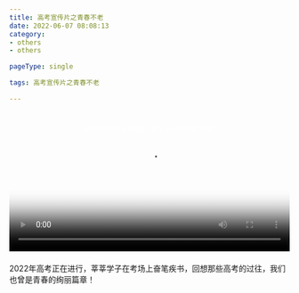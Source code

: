 ```yaml
---
title: 高考宣传片之青春不老
date: 2022-06-07 08:08:13
category:
- others
- others

pageType: single

tags: 高考宣传片之青春不老

---
```


<div style="position: relative;  ">
<video onclick="closeMention()" id="video" width="100%"  
src="/images/others/高考宣传片青春不老/高考.mp4" controls="controls"
poster="/images/others/高考宣传片青春不老/img.png" play-btn-position="center" >
您的浏览器不支持 视频 标签。
</video>
<span id="mention" style="display: block; width: 100%; text-align: center; font-size: 10px; letter-spacing: 1px; position: absolute; top: 10%; color: #ffffff;  ">本视频将消耗17M流量，建议在WiFi环境下观看</span>
</div>

<p class="paragraph" style="margin-top: 20px; ">2022年高考正在进行，莘莘学子在考场上奋笔疾书，回想那些高考的过往，我们也曾是青春的绚丽篇章！</p>

<script type="text/javascript">

function closeMention() {
    document.getElementById("mention").style.display = "none";
}

var video = document.getElementById('video')
 
    // 1、loadstart：视频查找。当浏览器开始寻找指定的音频/视频时触发，也就是当加载过程开始时
    video.addEventListener('loadstart', function(e) {
      console.log('提示视频的元数据已加载')
      console.log(e)
      console.log(video.duration)            // NaN
    })

// 2、durationchange：时长变化。当指定的音频/视频的时长数据发生变化时触发，加载后，时长由 NaN 变为音频/视频的实际时长
    video.addEventListener('durationchange', function(e) {
      console.log('提示视频的时长已改变')
      console.log(e)
      console.log(video.duration)           // 528.981333   视频的实际时长（单位：秒）
          document.getElementById("mention").style.display = "none";
    })
</script>
